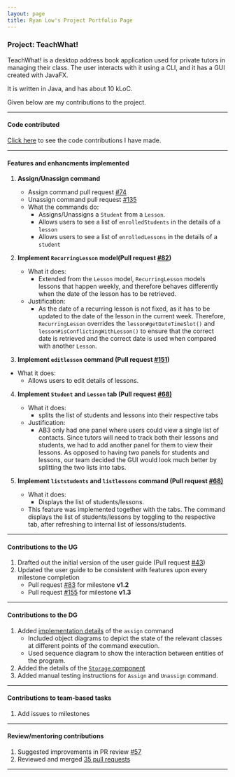 ```yaml
---
layout: page
title: Ryan Low's Project Portfolio Page
---
```


### Project: TeachWhat!

TeachWhat! is a desktop address book application used for private tutors in managing their class.
The user interacts with it using a CLI, and it has a GUI created with JavaFX.

It is written in Java, and has about 10 kLoC.

Given below are my contributions to the project.

---

#### Code contributed

[Click here](https://nus-cs2103-ay2122s2.github.io/tp-dashboard/?search=Ryan-l98&sort=groupTitle&sortWithin=title&timeframe=commit&mergegroup=&groupSelect=groupByRepos&breakdown=true&checkedFileTypes=docs~functional-code~test-code~other&since=2022-02-18&tabOpen=true&tabType=authorship&tabAuthor=Ryan-L98&tabRepo=AY2122S2-CS2103T-W11-3%2Ftp%5Bmaster%5D&authorshipIsMergeGroup=false&authorshipFileTypes=docs~functional-code~test-code~other&authorshipIsBinaryFileTypeChecked=false) 
to see the code contributions I have made.

---

#### Features and enhancments implemented

1. **Assign/Unassign command** 

   * Assign command pull request [#74](https://github.com/AY2122S2-CS2103T-W11-3/tp/pull/74)
   * Unassign command pull request [#135](https://github.com/AY2122S2-CS2103T-W11-3/tp/pull/135) 
   * What the commands do:
     * Assigns/Unassigns a `Student` from a `Lesson`.
     * Allows users to see a list of `enrolledStudents` in the details of a `lesson`
     * Allows users to see a list of `enrolledLessons` in the details of a `student`

2. **Implement `RecurringLesson` model(Pull request [#82](https://github.com/AY2122S2-CS2103T-W11-3/tp/pull/82))**

   * What it does:
       * Extended from the `Lesson` model, `RecurringLesson` models lessons that happen weekly,
         and therefore behaves differently when the date of the lesson has to be retrieved.
   * Justification:
       * As the date of a recurring lesson is not fixed, as it has to be updated to the date of the lesson in the
         current week. Therefore, `RecurringLesson` overrides the `lesson#getDateTimeSlot()`
         and `lesson#isConflictingWithLesson()` to ensure that the correct date is retrieved and the correct date
         is used when compared with another `Lesson`.

3. **Implement `editlesson` command (Pull request [#151](https://github.com/AY2122S2-CS2103T-W11-3/tp/pull/151))**

* What it does:
  * Allows users to edit details of lessons.

4. **Implement `Student` and `Lesson` tab (Pull request [#68)](https://github.com/AY2122S2-CS2103T-W11-3/tp/pull/68)**
    
   * What it does:
     * splits the list of students and lessons into their respective tabs
   * Justification:
     * AB3 only had one panel where users could view a single list of contacts. Since tutors will need to track
     both their lessons and students, we had to add another panel for them to view their lessons. As opposed to having 
     two panels for students and lessons, our team decided the GUI would look much better by splitting the two lists into
     tabs.

5. **Implement `liststudents` and `listlessons` command (Pull request [#68)](https://github.com/AY2122S2-CS2103T-W11-3/tp/pull/68)**

   * What it does:
     * Displays the list of students/lessons.
   * This feature was implemented together with the tabs. The command displays the list of students/lessons
   by toggling to the respective tab, after refreshing to internal list of lessons/students.
  
---

#### Contributions to the UG

1. Drafted out the initial version of the user guide (Pull request [#43](https://github.com/AY2122S2-CS2103T-W11-3/tp/pull/43))
2. Updated the user guide to be consistent with features upon every milestone completion
   * Pull request [#83](https://github.com/AY2122S2-CS2103T-W11-3/tp/pull/83) for milestone **v1.2**  
   * Pull request [#155](https://github.com/AY2122S2-CS2103T-W11-3/tp/pull/155) for milestone **v1.3**

---

#### Contributions to the DG

1. Added [implementation details](https://github.com/jamesyeap/tp/blob/master/docs/DeveloperGuide.md#assign-student-to-lesson) of the `assign` command
   * Included object diagrams to depict the state of the relevant classes at different points of the command execution.
   * Used sequence diagram to show the interaction between entities of the program.
2. Added the details of the [`Storage` component](https://github.com/AY2122S2-CS2103T-W11-3/tp/blob/master/docs/DeveloperGuide.md#storage-component)
3. Added manual testing instructions for `Assign` and `Unassign` command.

---

#### Contributions to team-based tasks

1. Add issues to milestones

---

#### Review/mentoring contributions

1. Suggested improvements in PR review [#57](https://github.com/AY2122S2-CS2103T-W11-3/tp/pull/57)
2. Reviewed and merged [35 pull requests](https://github.com/AY2122S2-CS2103T-W11-3/tp/pulls?q=is%3Apr+reviewed-by%3Aryan-l98+)

--- 
